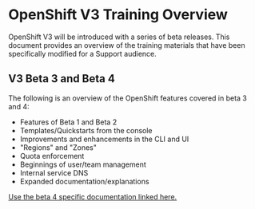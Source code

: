 # OpenShift V3 Training Overview
OpenShift V3 will be introduced with a series of beta releases. This document
provides an overview of the training materials that have been specifically modified for a Support audience.

## V3 Beta 3 and Beta 4
The following is an overview of the OpenShift features covered in beta 3 and 4:
- Features of Beta 1 and Beta 2
- Templates/Quickstarts from the console
- Improvements and enhancements in the CLI and UI
- "Regions" and "Zones"
- Quota enforcement
- Beginnings of user/team management
- Internal service DNS
- Expanded documentation/explanations

[Use the beta 4 specific documentation linked here.](beta-4-setup.md)
